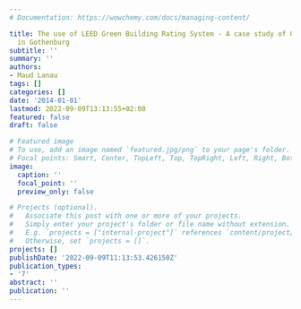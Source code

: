 ```yaml
---
# Documentation: https://wowchemy.com/docs/managing-content/

title: The use of LEED Green Building Rating System - A case study of Gröna Skrapan
  in Gothenburg
subtitle: ''
summary: ''
authors:
- Maud Lanau
tags: []
categories: []
date: '2014-01-01'
lastmod: 2022-09-09T13:13:55+02:00
featured: false
draft: false

# Featured image
# To use, add an image named `featured.jpg/png` to your page's folder.
# Focal points: Smart, Center, TopLeft, Top, TopRight, Left, Right, BottomLeft, Bottom, BottomRight.
image:
  caption: ''
  focal_point: ''
  preview_only: false

# Projects (optional).
#   Associate this post with one or more of your projects.
#   Simply enter your project's folder or file name without extension.
#   E.g. `projects = ["internal-project"]` references `content/project/deep-learning/index.md`.
#   Otherwise, set `projects = []`.
projects: []
publishDate: '2022-09-09T11:13:53.426150Z'
publication_types:
- '7'
abstract: ''
publication: ''
---
```

